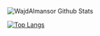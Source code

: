 

<img align="center" src="https://github-readme-stats.vercel.app/api?username=WajdAlmansor&include_all_commits=true&count_private=true&show_icons=true&line_height=20&title_color=7A7ADB&icon_color=2234AE&text_color=D3D3D3&bg_color=0,000000,130F40" alt="WajdAlmansor Github Stats">

</br>

[![Top Langs](https://github-readme-stats.vercel.app/api/top-langs/?username=WajdAlmansor&layout=compact&text_color=daf7dc&bg_color=151515)](https://github.com/WajdAlmansor/github-readme-stats)


